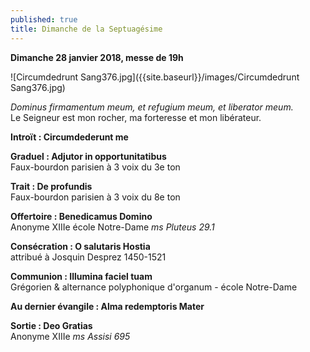```yaml
---
published: true
title: Dimanche de la Septuagésime
---
```

**Dimanche 28 janvier 2018, messe de 19h**  

![Circumdedrunt Sang376.jpg]({{site.baseurl}}/images/Circumdedrunt Sang376.jpg)


*Dominus firmamentum meum, et refugium meum, et liberator meum.*  
Le Seigneur est mon rocher, ma forteresse et mon libérateur.

**Introït : Circumdederunt me**

**Graduel : Adjutor in opportunitatibus**  
Faux-bourdon parisien à 3 voix du 3e ton

**Trait : De profundis**  
Faux-bourdon parisien à 3 voix du 8e ton

**Offertoire : Benedicamus Domino**  
Anonyme XIIIe école Notre-Dame *ms Pluteus 29.1*

**Consécration : O salutaris Hostia**  
attribué à Josquin Desprez 1450-1521

**Communion : Illumina faciel tuam**  
Grégorien & alternance polyphonique d'organum - école Notre-Dame

**Au dernier évangile : Alma redemptoris Mater**

**Sortie : Deo Gratias**  
Anonyme XIIIe *ms Assisi 695*
